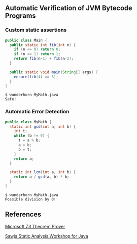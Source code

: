 ## Automatic Verification of JVM Bytecode Programs

### Custom static assertions

```Java
public class Main {
  public static int fib(int n) {
    if (n <= 0) return 0;
    if (n == 1) return 1;
    return fib(n-1) + fib(n-2);
  }

  public static void main(String[] args) {
    ensure(fib(4) == 3);
  }
}
```

```
$ wunderhorn MyMath.java
Safe!
```


### Automatic Error Detection

```Java
public class MyMath {
  static int gcd(int a, int b) {
    int t;
    while (b != 0) {
      t = a % b;
      a = b;
      b = t;
    }
    return a;
  }

  static int lcm(int a, int b) {
    return a / gcd(a, b) * b;
  }
}
```

```
$ wunderhorn MyMath.java
Possible division by 0!
```

## References
[Microsoft Z3 Theorem Prover](https://github.com/Z3Prover/z3)

[Sawja Static Analysis Workshop for Java](http://sawja.inria.fr/)
